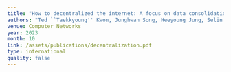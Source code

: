 ```yaml
---
title: "How to decentralized the internet: A focus on data consolidation and user privacy"
authors: "Ted ``Taekkyoung'' Kwon, Junghwan Song, Heeyoung Jung, Selin Chun, <b>Hyunwoo Lee</b>, Minhyeok Kang, and Eunsang Cho"
venue: Computer Networks
year: 2023
month: 10
link: /assets/publications/decentralization.pdf
type: international
quality: false
---
```

